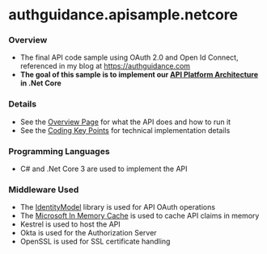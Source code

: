 # authguidance.apisample.netcore

### Overview

* The final API code sample using OAuth 2.0 and Open Id Connect, referenced in my blog at https://authguidance.com
* **The goal of this sample is to implement our [API Platform Architecture](https://authguidance.com/2019/03/24/api-platform-design/) in .Net Core**

### Details

* See the [Overview Page](http://authguidance.com/2018/01/05/net-core-code-sample-overview/) for what the API does and how to run it
* See the [Coding Key Points](http://authguidance.com/2018/01/06/net-core-api-key-coding-points/) for technical implementation details

### Programming Languages

* C# and .Net Core 3 are used to implement the API

### Middleware Used

* The [IdentityModel](https://github.com/IdentityModel/IdentityModel) library is used for API OAuth operations
* The [Microsoft In Memory Cache](https://docs.microsoft.com/en-us/aspnet/core/performance/caching/memory) is used to cache API claims in memory
* Kestrel is used to host the API
* Okta is used for the Authorization Server
* OpenSSL is used for SSL certificate handling
